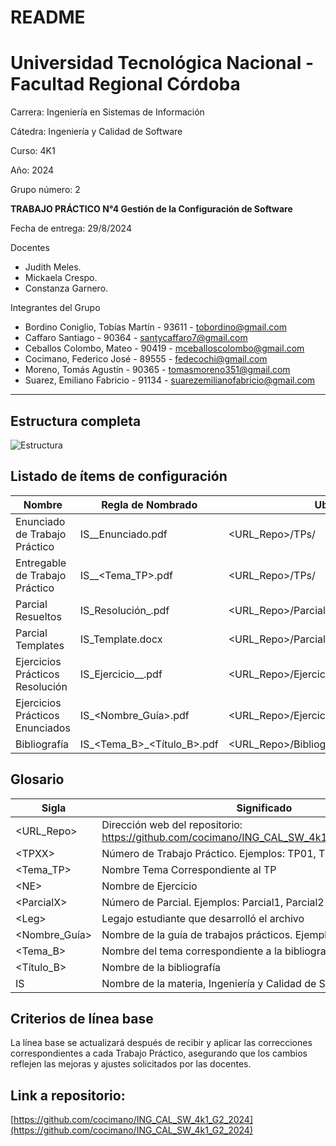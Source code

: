 # README

# **Universidad Tecnológica Nacional - Facultad Regional Córdoba**

Carrera: Ingeniería en Sistemas de Información

Cátedra: Ingeniería y Calidad de Software

Curso: 4K1

Año: 2024

Grupo número: 2

**TRABAJO PRÁCTICO N°4 Gestión de la Configuración de Software**

Fecha de entrega: 29/8/2024

Docentes

- Judith Meles.
- Mickaela Crespo.
- Constanza Garnero.

Integrantes del Grupo

- Bordino Coniglio, Tobías Martín - 93611 - [tobordino@gmail.com](mailto:tobordino@gmail.com)
- Caffaro Santiago - 90364 - [santycaffaro7@gmail.com](mailto:santycaffaro7@gmail.com)
- Ceballos Colombo, Mateo - 90419 - [mceballoscolombo@gmail.com](mailto:mceballoscolombo@gmail.com)
- Cocimano, Federico José - 89555 - [fedecochi@gmail.com](mailto:fedecochi@gmail.com)
- Moreno, Tomás Agustín - 90365 - [tomasmoreno351@gmail.com](mailto:tomasmoreno351@gmail.com)
- Suarez, Emiliano Fabricio - 91134 - [suarezemilianofabricio@gmail.com](mailto:suarezemilianofabricio@gmail.com)

---

## **Estructura completa**
![Estructura](https://github.com/user-attachments/assets/c0f5d393-2fb2-493c-8543-14b571dea3a8)


## **Listado de ítems de configuración**

| **Nombre** | **Regla de Nombrado** | **Ubicación** |
| --- | --- | --- |
| Enunciado de Trabajo Práctico | IS_<TPXX>_Enunciado.pdf | <URL_Repo>/TPs/<TPXX> |
| Entregable de Trabajo Práctico | IS_<TPXX>_<Tema_TP>.pdf | <URL_Repo>/TPs/<TPXX> |
| Parcial Resueltos | IS_Resolución_<Leg>.pdf | <URL_Repo>/Parciales/<ParcialX> |
| Parcial Templates | IS_Template.docx | <URL_Repo>/Parciales/<ParcialX> |
| Ejercicios Prácticos Resolución | IS_Ejercicio_<NE>_<Leg>.pdf | <URL_Repo>/EjerciciosPracticos/Resoluciones |
| Ejercicios Prácticos Enunciados | IS_<Nombre_Guía>.pdf | <URL_Repo>/EjerciciosPracticos/Enunciados |
| Bibliografía | IS_<Tema_B>_<Título_B>.pdf | <URL_Repo>/Bibliografías |

## **Glosario**

| **Sigla** | **Significado** |
| --- | --- |
| \<URL_Repo> | Dirección web del repositorio: https://github.com/cocimano/ING_CAL_SW_4k1_G2_2024/blob/main |
| \<TPXX> | Número de Trabajo Práctico. Ejemplos: TP01, TP15 |
| \<Tema_TP> | Nombre Tema Correspondiente al TP |
| \<NE> | Nombre de Ejercicio |
| \<ParcialX> | Número de Parcial. Ejemplos: Parcial1, Parcial2 |
| \<Leg> | Legajo estudiante que desarrolló el archivo |
| \<Nombre_Guía> | Nombre de la guía de trabajos prácticos. Ejemplo: |
| \<Tema_B> | Nombre del tema correspondiente a la bibliografía |
| \<Título_B> | Nombre de la bibliografía |
| IS | Nombre de la materia, Ingeniería y Calidad de Software |

## **Criterios de línea base**

La línea base se actualizará después de recibir y aplicar las correcciones correspondientes a cada Trabajo Práctico, asegurando que los cambios reflejen las mejoras y ajustes solicitados por las docentes.

## **Link a repositorio:**

[https://github.com/cocimano/ING_CAL_SW_4k1_G2_2024](https://github.com/cocimano/ING_CAL_SW_4k1_G2_2024)
